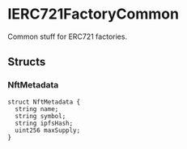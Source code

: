 # IERC721FactoryCommon

Common stuff for ERC721 factories.

## Structs

### NftMetadata

```solidity
struct NftMetadata {
  string name;
  string symbol;
  string ipfsHash;
  uint256 maxSupply;
}

```
